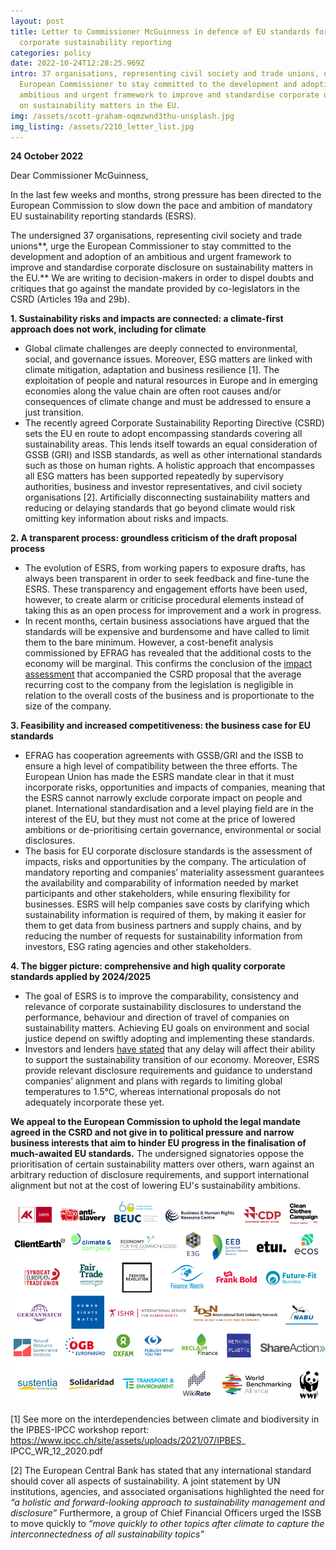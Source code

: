 ```yaml
---
layout: post
title: Letter to Commissioner McGuinness in defence of EU standards for
  corporate sustainability reporting
categories: policy
date: 2022-10-24T12:28:25.969Z
intro: 37 organisations, representing civil society and trade unions, urge the
  European Commissioner to stay committed to the development and adoption of an
  ambitious and urgent framework to improve and standardise corporate disclosure
  on sustainability matters in the EU.
img: /assets/scott-graham-oqmzwnd3thu-unsplash.jpg
img_listing: /assets/2210_letter_list.jpg
---
```

**24 October 2022**

Dear Commissioner McGuinness,

In the last few weeks and months, strong pressure has been directed to the European Commission to slow down the pace and ambition of mandatory EU sustainability reporting standards (ESRS).

The undersigned 37 organisations, representing civil society and trade unions**, urge the European Commissioner to stay committed to the development and adoption of an ambitious and urgent framework to improve and standardise corporate disclosure on sustainability matters in the EU.** We are writing to decision-makers in order to dispel doubts and critiques that go against the mandate provided by co-legislators in the CSRD (Articles 19a and 29b).

**1. Sustainability risks and impacts are connected: a climate-first approach does not work, including for climate**

* Global climate challenges are deeply connected to environmental, social, and governance issues. Moreover, ESG matters are linked with climate mitigation, adaptation and business resilience \[1]. The exploitation of people and natural resources in Europe and in emerging economies along the value chain are often root causes and/or consequences of climate change and must be addressed to ensure a just transition.
* The recently agreed Corporate Sustainability Reporting Directive (CSRD) sets the EU en route to adopt encompassing standards covering all sustainability areas. This lends itself towards an equal consideration of GSSB (GRI) and ISSB standards, as well as other international standards such as those on human rights. A holistic approach that encompasses all ESG matters has been supported repeatedly by supervisory authorities, business and investor representatives, and civil society organisations \[2]. Artificially disconnecting sustainability matters and reducing or delaying standards that go beyond climate would risk omitting key information about risks and impacts.

**2. A transparent process: groundless criticism of the draft proposal process**

* The evolution of ESRS, from working papers to exposure drafts, has always been transparent in order to seek feedback and fine-tune the ESRS. These transparency and engagement efforts have been used, however, to create alarm or criticise procedural elements instead of taking this as an open process for improvement and a work in progress.
* In recent months, certain business associations have argued that the standards will be expensive and burdensome and have called to limit them to the bare minimum. However, a cost-benefit analysis commissioned by EFRAG has revealed that the additional costs to the economy will be marginal. This confirms the conclusion of the [impact assessment](https://eur-lex.europa.eu/legal-content/EN/TXT/PDF/?uri=CELEX:52021SC0150&from=EN) that accompanied the CSRD proposal that the average recurring cost to the company from the legislation is negligible in relation to the overall costs of the business and is proportionate to the size of the company.

**3. Feasibility and increased competitiveness: the business case for EU standards**

* EFRAG has cooperation agreements with GSSB/GRI and the ISSB to ensure a high level of compatibility between the three efforts. The European Union has made the ESRS mandate clear in that it must incorporate risks, opportunities and impacts of companies, meaning that the ESRS cannot narrowly exclude corporate impact on people and planet. International standardisation and a level playing field are in the interest of the EU, but they must not come at the price of lowered ambitions or de-prioritising certain governance, environmental or social disclosures.
* The basis for EU corporate disclosure standards is the assessment of impacts, risks and opportunities by the company. The articulation of mandatory reporting and companies’ materiality assessment guarantees the availability and comparability of information needed by market participants and other stakeholders, while ensuring flexibility for businesses. ESRS will help companies save costs by clarifying which sustainability information is required of them, by making it easier for them to get data from business partners and supply chains, and by reducing the number of requests for sustainability information from investors, ESG rating agencies and other stakeholders.

**4. The bigger picture: comprehensive and high quality corporate standards applied by 2024/2025**

* The goal of ESRS is to improve the comparability, consistency and relevance of corporate sustainability disclosures to understand the performance, behaviour and direction of travel of companies on sustainability matters. Achieving EU goals on environment and social justice depend on swiftly adopting and implementing these standards.
* Investors and lenders [have stated](https://en.frankbold.org/sites/default/files/zpravodaj/multi-stakeholder_statement_csrd_reform_and_eu_standards_1.pdf) that any delay will affect their ability to support the sustainability transition of our economy. Moreover, ESRS provide relevant disclosure requirements and guidance to understand companies’ alignment and plans with regards to limiting global temperatures to 1.5°C, whereas international proposals do not adequately incorporate these yet.

**We appeal to the European Commission to uphold the legal mandate agreed in the CSRD and not give in to political pressure and narrow business interests that aim to hinder EU progress in the finalisation of much-awaited EU standards.** The undersigned signatories oppose the prioritisation of certain sustainability matters over others, warn against an arbitrary reduction of disclosure requirements, and support international alignment but not at the cost of lowering EU's sustainability ambitions.

![Signatories](/assets/signatories-letter.png "Signatories")

\[1] See more on the interdependencies between climate and biodiversity in the IPBES-IPCC workshop report: https://www.ipcc.ch/site/assets/uploads/2021/07/IPBES_ IPCC_WR_12_2020.pdf

\[2] The European Central Bank has stated that any international standard should cover all aspects of sustainability. A joint statement by UN institutions, agencies, and associated organisations highlighted the need for *“a holistic and forward-looking approach to sustainability management and disclosure”* Furthermore, a group of Chief Financial Officers urged the ISSB to move quickly to *“move quickly to other topics after climate to capture the interconnectedness of all sustainability topics”*